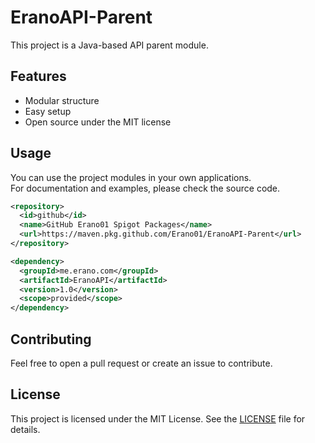 # EranoAPI-Parent

This project is a Java-based API parent module.

## Features

- Modular structure
- Easy setup
- Open source under the MIT license


## Usage

You can use the project modules in your own applications.  
For documentation and examples, please check the source code.

```xml
<repository>
  <id>github</id>
  <name>GitHub Erano01 Spigot Packages</name>
  <url>https://maven.pkg.github.com/Erano01/EranoAPI-Parent</url>
</repository>
```

```xml
<dependency>
  <groupId>me.erano.com</groupId>
  <artifactId>EranoAPI</artifactId>
  <version>1.0</version>
  <scope>provided</scope>
</dependency>
```

## Contributing

Feel free to open a pull request or create an issue to contribute.

## License

This project is licensed under the MIT License. See the [LICENSE](LICENSE) file for details.
